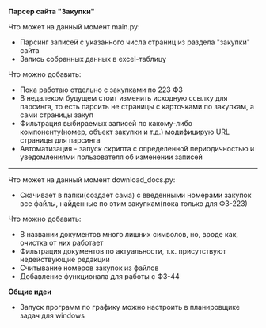**Парсер сайта "Закупки"**

Что может на данный момент main.py:
* Парсинг записей с указанного числа страниц из раздела "закупки" сайта
* Запись собранных данных в excel-таблицу

Что можно добавить:
* Пока работаю отдельно с закупками по 223 ФЗ
* В недалеком будущем стоит изменить исходную ссылку для парсинга,
то есть парсить не страницы с карточками по закупкам, а сами страницы закуп
* Фильтрация выбираемых записей по какому-либо компоненту(номер, объект закупки и т.д.) модифицирую URL
  страницы для парсинга
* Автоматизация - запуск скрипта с определенной периодичностью и уведомлениями пользователя об изменении
записей
  
---
Что может на данный момент download_docs.py:
* Скачивает в папки(создает сама) с введенными номерами закупок все файлы, найденные по этим закупкам(пока только для
  ФЗ-223)

Что можно добавить:
* В названии документов много лишних символов, но, вроде как, очистка от них работает
* Фильтрация документов по актуальности, т.к. присутствуют недействующие редакции
* Считывание номеров закупок из файлов
* Добавление функционала для работы с ФЗ-44

**Общие идеи**
* Запуск программ по графику можно настроить в планировщике задач для windows